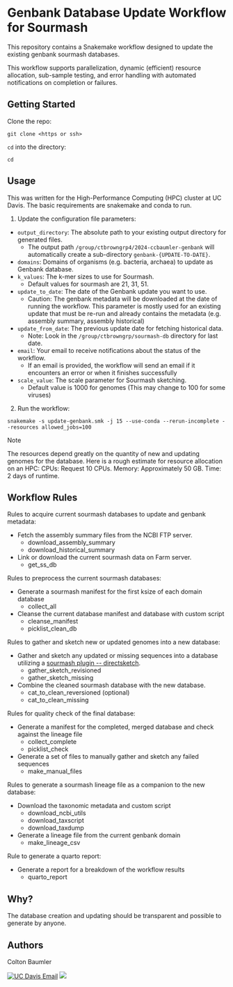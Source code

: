 # Genbank Database Update Workflow for Sourmash

This repository contains a Snakemake workflow designed to update the existing genbank sourmash databases. 

This workflow supports parallelization, dynamic (efficient) resource allocation, sub-sample testing, and error handling with automated notifications on completion or failures.

## Getting Started

Clone the repo:
```
git clone <https or ssh>
```

`cd` into the directory:
```
cd 
```

## Usage

This was written for the High-Performance Computing (HPC) cluster at UC Davis. The basic requirements are snakemake and conda to run.

1. Update the configuration file parameters:
  - `output_directory`: The absolute path to your existing output directory for generated files.
    - The output path `/group/ctbrowngrp4/2024-ccbaumler-genbank` will automatically create a sub-directory `genbank-{UPDATE-TO-DATE}`.
  - `domains`: Domains of organisms (e.g. bacteria, archaea) to update as Genbank database.
  - `k_values`: The k-mer sizes to use for Sourmash.
    - Default values for sourmash are 21, 31, 51.
  - `update_to_date`: The date of the Genbank update you want to use.
    - Caution: The genbank metadata will be downloaded at the date of running the workflow. This parameter is mostly used for an existing update that must be re-run and already contains the metadata (e.g. assembly summary, assembly historical)
  - `update_from_date`: The previous update date for fetching historical data.
    - Note: Look in the `/group/ctbrowngrp/sourmash-db` directory for last date.
  - `email`: Your email to receive notifications about the status of the workflow.
    - If an email is provided, the workflow will send an email if it encounters an error or when it finishes successfully
  - `scale_value`: The scale parameter for Sourmash sketching.
    - Default value is 1000 for genomes (This may change to 100 for some viruses)

2. Run the workflow:

```
snakemake -s update-genbank.smk -j 15 --use-conda --rerun-incomplete --resources allowed_jobs=100
```
> [!NOTE]
>
> The resources depend greatly on the quantity of new and updating genomes for the database.
> Here is a rough estimate for resource allocation on an HPC:
> CPUs: Request 10 CPUs.
> Memory: Approximately 50 GB.
> Time: 2 days of runtime. 

## Workflow Rules

Rules to acquire current sourmash databases to update and genbank metadata:
- Fetch the assembly summary files from the NCBI FTP server.
  - download_assembly_summary
  - download_historical_summary
- Link or download the current sourmash data on Farm server.
  - get_ss_db

Rules to preprocess the current sourmash databases:
- Generate a sourmash manifest for the first ksize of each domain database
  - collect_all
- Cleanse the current database manifest and database with custom script
  - cleanse_manifest
  - picklist_clean_db

Rules to gather and sketch new or updated genomes into a new database:
- Gather and sketch any updated or missing sequences into a database utilizing a [sourmash plugin -- directsketch](https://github.com/sourmash-bio/sourmash_plugin_directsketch).
  - gather_sketch_revisioned
  - gather_sketch_missing
- Combine the cleaned sourmash database with the new database.
  - cat_to_clean_reversioned (optional)
  - cat_to_clean_missing

Rules for quality check of the final database:
- Generate a manifest for the completed, merged database and check against the lineage file
  - collect_complete
  - picklist_check
- Generate a set of files to manually gather and sketch any failed sequences
  - make_manual_files

Rules to generate a sourmash lineage file as a companion to the new database:
- Download the taxonomic metadata and custom script
  - download_ncbi_utils
  - download_taxscript
  - download_taxdump
- Generate a lineage file from the current genbank domain
  - make_lineage_csv

Rule to generate a quarto report:
- Generate a report for a breakdown of the workflow results
  - quarto_report

## Why?

The database creation and updating should be transparent and possible to generate by anyone.

## Authors

Colton Baumler

[![UC Davis Email](https://img.shields.io/badge/UC_Davis-Email-blue?style=for-the-badge&colorA=blue&colorB=gold)](mailto:ccbaumler@ucdavis.edu) <a href="mailto:ccbaumler@gmail.com"><img src="https://img.shields.io/badge/gmail-%23DD0031.svg?&style=for-the-badge&logo=gmail&logoColor=white"/></a>

